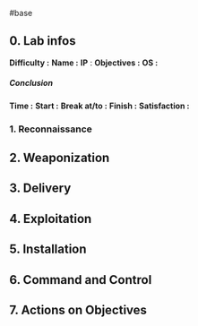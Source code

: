 #base 

## 0. **Lab infos**

**Difficulty :** 
**Name :** 
**IP** : 
**Objectives :**
**OS :** 

##### **Conclusion**
**Time :** 
	**Start :** 
	**Break at/to :** 
	**Finish :**
**Satisfaction :** 
### 1. **Reconnaissance**

## 2. **Weaponization**

## 3. **Delivery**

## 4. **Exploitation**

## 5. **Installation**

## 6. **Command and Control**

## 7. **Actions on Objectives**

